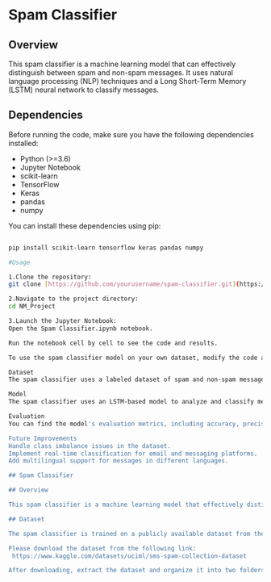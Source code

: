 # Spam Classifier

## Overview

This spam classifier is a machine learning model that can effectively distinguish between spam and non-spam messages. It uses natural language processing (NLP) techniques and a Long Short-Term Memory (LSTM) neural network to classify messages.

## Dependencies

Before running the code, make sure you have the following dependencies installed:

- Python (>=3.6)
- Jupyter Notebook
- scikit-learn
- TensorFlow
- Keras
- pandas
- numpy

You can install these dependencies using pip:

```bash

pip install scikit-learn tensorflow keras pandas numpy

#Usage

1.Clone the repository:
git clone [https://github.com/yourusername/spam-classifier.git](https://github.com/pavank1301/NM_Project.git)

2.Navigate to the project directory:
cd NM_Project

3.Launch the Jupyter Notebook:
Open the Spam Classifier.ipynb notebook.

Run the notebook cell by cell to see the code and results.

To use the spam classifier model on your own dataset, modify the code accordingly in the notebook. Ensure your dataset follows the same format as the provided dataset.

Dataset
The spam classifier uses a labeled dataset of spam and non-spam messages. The dataset is available at  https://www.kaggle.com/datasets/uciml/sms-spam-collection-dataset. You can download and use this dataset for training and testing the model.

Model
The spam classifier uses an LSTM-based model to analyze and classify messages. The model is trained on the provided dataset and achieves.

Evaluation
You can find the model's evaluation metrics, including accuracy, precision, recall, F1-score, and the ROC-AUC curve, in the notebook.

Future Improvements
Handle class imbalance issues in the dataset.
Implement real-time classification for email and messaging platforms.
Add multilingual support for messages in different languages.

## Spam Classifier

## Overview

This spam classifier is a machine learning model that effectively distinguishes between spam and non-spam messages. It uses natural language processing (NLP) techniques and a Long Short-Term Memory (LSTM) neural network to classify messages.

## Dataset

The spam classifier is trained on a publicly available dataset from the [SpamAssassin Project](https://spamassassin.apache.org/old/publiccorpus/). The dataset contains a collection of email messages labeled as either spam or non-spam (ham).

Please download the dataset from the following link:
 https://www.kaggle.com/datasets/uciml/sms-spam-collection-dataset

After downloading, extract the dataset and organize it into two folders: "spam" and "ham" for spam and non-spam messages, respectively.

